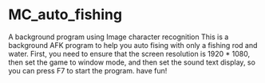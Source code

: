 # MC_auto_fishing
A background program using Image character recognition
This is a background AFK program to help you auto fising with only a fishing rod and water.
First, you need to ensure that the screen resolution is 1920 * 1080, then set the game to window mode, and then set the sound text display, so you can press F7 to start the program.
have fun!

